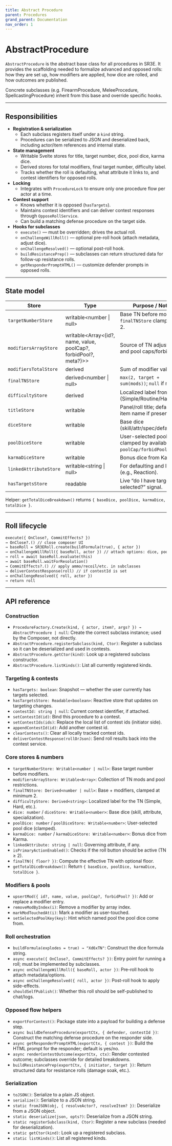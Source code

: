 ```yaml
---
title: Abstract Procedure
parent: Procedures
grand_parent: Documentation
nav_order: 1
---
```


# AbstractProcedure

`AbstractProcedure` is the abstract base class for all procedures in SR3E.
It provides the scaffolding needed to formalize advanced and opposed rolls:
how they are set up, how modifiers are applied, how dice are rolled, and how
outcomes are published.

Concrete subclasses (e.g. FirearmProcedure, MeleeProcedure, SpellcastingProcedure) inherit from this base and override specific hooks.

---

## Responsibilities

- **Registration & serialization**
  - Each subclass registers itself under a `kind` string.
  - Procedures can be serialized to JSON and deserialized back, including actor/item references and internal state.
- **State management**
  - Writable Svelte stores for title, target number, dice, pool dice, karma dice.
  - Derived stores for total modifiers, final target number, difficulty label.
  - Tracks whether the roll is defaulting, what attribute it links to, and contest identifiers for opposed rolls.
- **Locking**
  - Integrates with `ProcedureLock` to ensure only one procedure flow per actor at a time.
- **Contest support**
  - Knows whether it is opposed (`hasTargets`).
  - Maintains contest identifiers and can deliver contest responses through `OpposeRollService`.
  - Can build a matching defense procedure on the target side.
- **Hooks for subclasses**
  - `execute()` — must be overridden; drives the actual roll.
  - `onChallengeWillRoll()` — optional pre-roll hook (attach metadata, adjust dice).
  - `onChallengeResolved()` — optional post-roll hook.
  - `buildResistancePrep()` — subclasses can return structured data for follow-up resistance rolls.
  - `getResponderPromptHTML()` — customize defender prompts in opposed rolls.

---

## State model

| Store | Type | Purpose / Notes |
|---|---|---|
| `targetNumberStore` | writable<number \| null> | Base TN before modifiers; `finalTNStore` clamps to ≥ 2. |
| `modifiersArrayStore` | writable<Array<{id?, name, value, poolCap?, forbidPool?, meta?}>> | Source of TN adjustments and pool caps/forbid flags. |
| `modifiersTotalStore` | derived<number> | Sum of modifier values. |
| `finalTNStore` | derived<number \| null> | `max(2, target + sum(mods))`; `null` if no base. |
| `difficultyStore` | derived<string> | Localized label from TN (Simple/Routine/Hard/etc.). |
| `titleStore` | writable<string> | Panel/roll title; defaults to item name if present. |
| `diceStore` | writable<number> | Base dice (skill/attr/spec/default). |
| `poolDiceStore` | writable<number> | User-selected pool dice; clamped by availability and `poolCap/forbidPool`. |
| `karmaDiceStore` | writable<number> | Bonus dice from Karma. |
| `linkedAttributeStore` | writable<string \| null> | For defaulting and labeling (e.g., Reaction). |
| `hasTargetsStore` | readable<boolean> | Live “do I have targets selected?” signal. |

Helper: `getTotalDiceBreakdown()` returns `{ baseDice, poolDice, karmaDice, totalDice }`.

---

## Roll lifecycle
``` html
execute({ OnClose?, CommitEffects? })
→ OnClose?.() // close composer UI
→ baseRoll = SR3ERoll.create(buildFormula(true), { actor })
→ onChallengeWillRoll({ baseRoll, actor }) // attach options: dice, pools, TN, basis
→ roll = await baseRoll.evaluate(this)
→ await baseRoll.waitForResolution()
→ CommitEffects?.() // apply ammo/recoil/etc. in subclasses
→ deliverContestResponse(roll) // if contestId is set
→ onChallengeResolved({ roll, actor })
→ return roll
```
---

## API reference

### Construction
- `ProcedureFactory.Create(kind, { actor, item?, args? }) → AbstractProcedure | null`: Create the correct subclass instance; used by the Composer, not directly.
- `AbstractProcedure.registerSubclass(kind, Ctor)`: Register a subclass so it can be deserialized and used in contests.
- `AbstractProcedure.getCtor(kind)`: Look up a registered subclass constructor.
- `AbstractProcedure.listKinds()`: List all currently registered kinds.

### Targeting & contests
- `hasTargets: boolean`: Snapshot — whether the user currently has targets selected.
- `hasTargetsStore: Readable<boolean>`: Reactive store that updates on targeting changes.
- `contestId: string | null`: Current contest identifier, if attached.
- `setContestId(id)`: Bind this procedure to a contest.
- `setContestIds(ids)`: Replace the local list of contest ids (initiator side).
- `appendContestId(id)`: Add another contest id.
- `clearContests()`: Clear all locally tracked contest ids.
- `deliverContestResponse(rollOrJson)`: Send roll results back into the contest service.

### Core stores & numbers
- `targetNumberStore: Writable<number | null>`: Base target number before modifiers.
- `modifiersArrayStore: Writable<Array>`: Collection of TN mods and pool restrictions.
- `finalTNStore: Derived<number | null>`: Base + modifiers, clamped at minimum 2.
- `difficultyStore: Derived<string>`: Localized label for the TN (Simple, Hard, etc.).
- `dice: number` / `diceStore: Writable<number>`: Base dice (skill, attribute, specialization).
- `poolDice: number` / `poolDiceStore: Writable<number>`: User-selected pool dice (clamped).
- `karmaDice: number` / `karmaDiceStore: Writable<number>`: Bonus dice from Karma.
- `linkedAttribute: string | null`: Governing attribute, if any.
- `isPrimaryActionEnabled()`: Checks if the roll button should be active (TN ≥ 2).
- `finalTN({ floor? })`: Compute the effective TN with optional floor.
- `getTotalDiceBreakdown()`: Return `{ baseDice, poolDice, karmaDice, totalDice }`.

### Modifiers & pools
- `upsertMod({ id?, name, value, poolCap?, forbidPool? })`: Add or replace a modifier entry.
- `removeModByIndex(i)`: Remove a modifier by array index.
- `markModTouchedAt(i)`: Mark a modifier as user-touched.
- `setSelectedPoolKey(key)`: Hint which named pool the pool dice come from.

### Roll orchestration
- `buildFormula(explodes = true) → "Xd6xTN"`: Construct the dice formula string.
- `async execute({ OnClose?, CommitEffects? })`: Entry point for running a roll; must be implemented by subclasses.
- `async onChallengeWillRoll({ baseRoll, actor })`: Pre-roll hook to attach metadata/options.
- `async onChallengeResolved({ roll, actor })`: Post-roll hook to apply side-effects.
- `shouldSelfPublish()`: Whether this roll should be self-published to chat/logs.

### Opposed flow helpers
- `exportForContest()`: Package state into a payload for building a defense step.
- `async buildDefenseProcedure(exportCtx, { defender, contestId })`: Construct the matching defense procedure on the responder side.
- `async getResponderPromptHTML(exportCtx, { contest })`: Build the HTML prompt for the responder; default is yes/no.
- `async renderContestOutcome(exportCtx, ctx)`: Render contested outcome; subclasses override for detailed breakdowns.
- `buildResistancePrep(exportCtx, { initiator, target })`: Return structured data for resistance rolls (damage soak, etc.).

### Serialization
- `toJSON()`: Serialize to a plain JS object.
- `serialize()`: Serialize to a JSON string.
- `static fromJSON(obj, { resolveActor?, resolveItem? })`: Deserialize from a JSON object.
- `static deserialize(json, opts?)`: Deserialize from a JSON string.
- `static registerSubclass(kind, Ctor)`: Register a new subclass (needed for deserialization).
- `static getCtor(kind)`: Look up a registered subclass.
- `static listKinds()`: List all registered kinds.